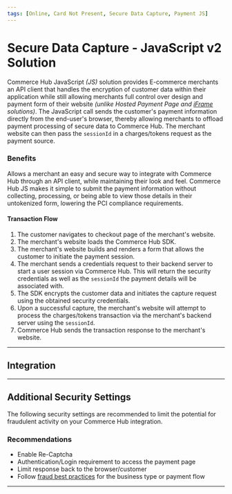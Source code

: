 ```yaml
---
tags: [Online, Card Not Present, Secure Data Capture, Payment JS]
---
```



# Secure Data Capture - JavaScript v2 Solution

Commerce Hub JavaScript _(JS)_ solution provides E-commerce merchants an API client that handles the encryption of customer data within their application while still allowing merchants full control over design and payment form of their website _(unlike Hosted Payment Page and [iFrame](docs/Online-Mobile-Digital/Secure-Data-Capture/iFrame-JS/iFrame-JS.md) solutions)_. The JavaScript call sends the customer's payment information directly from the end-user's browser, thereby allowing merchants to offload payment processing of secure data to Commerce Hub. The merchant website can then pass the `sessionId` in a charges/tokens request as the payment source.


### Benefits

Allows a merchant an easy and secure way to integrate with Commerce Hub through an API client, while maintaining their look and feel. Commerce Hub JS makes it simple to submit the payment information without collecting, processing, or being able to view those details in their untokenized form, lowering the PCI compliance requirements.

#### Transaction Flow

1. The customer navigates to checkout page of the merchant's website.
2. The merchant's website loads the Commerce Hub SDK.
3. The merchant's website builds and renders a form that allows the customer to initiate the payment session.
4. The merchant sends a credentials request to their backend server to start a user session via Commerce Hub. This will return the security credentials as well as the `sessionId` the payment details will be associated with.
5. The SDK encrypts the customer data and initiates the capture request using the obtained security credentials.
6. Upon a successful capture, the merchant's website will attempt to process the charges/tokens transaction via the merchant's backend server using the `sessionId`.
7. Commerce Hub sends the transaction response to the merchant's website.

---

## Integration

<!-- type: row -->

<!-- type: card
title: JS Integration Guide
description: Begin integration with Commerce Hub's JavaScript SDK solution.
link: ?path=docs/Online-Mobile-Digital/Secure-Data-Capture/Payment-JS/JS-Request.md
-->

<!-- type: card
title: JS Customization
description: Customize the language, theme, and font for Commerce Hub's JavaScript SDK solution.
link: ?path=docs/Online-Mobile-Digital/Secure-Data-Capture/Payment-JS/JS-Customization.md
-->

<!-- type: row-end -->

---

## Additional Security Settings

The following security settings are recommended to limit the potential for fraudulent activity on your Commerce Hub integration.

### Recommendations

- Enable Re-Captcha
- Authentication/Login requirement to access the payment page
- Limit response back to the browser/customer
- Follow [fraud best practices](?path=docs/Resources/Guides/Fraud/Fraud-Settings.md) for the business type or payment flow

---
